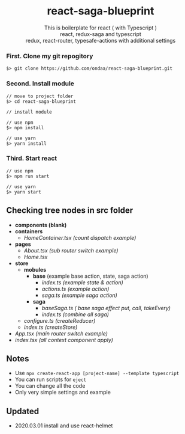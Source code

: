 # <center>react-saga-blueprint</center>

<center>
This is boilerplate for react ( with Typescript )<br/>
react, redux-saga and typescript<br/>
redux, react-router, typesafe-actions with additional settings
</center>

### First. Clone my git repogitory
```
$> git clone https://github.com/ondaa/react-saga-blueprint.git
```

### Second. Install module
```
// move to project folder
$> cd react-saga-blueprint

// install module

// use npm
$> npm install 

// use yarn
$> yarn install
```

### Third. Start react
```
// use npm
$> npm run start

// use yarn
$> yarn start
```

## Checking tree nodes in src folder

- <b>components (blank)</b>
- <b>containers</b>
  - <i>HomeContainer.tsx (count dispatch example)</i>
- <b>pages</b>
  - <i>About.tsx (sub router switch example)</i>
  - <i>Home.tsx</i>
- <b>store</b>
  - <b>mobules</b>
    - <b>base</b> (example base action, state, saga action)
      - <i>index.ts (example state & action)</i>
      - <i>actions.ts (example action)</i>
      - <i>saga.ts (example saga action)</i>
    - <b>saga</b>
      - <i>baseSaga.ts ( base saga effect put, call, takeEvery)</i>
      - <i>index.ts (combine all saga)</i>
  - <i>configure.ts (createReducer)</i>
  - <i>index.ts (createStore)</i>
- <i>App.tsx (main router switch example)</i>
- <i>index.tsx (all context component apply)</i>

## Notes

- Use `npx create-react-app [project-name] --template typescript`
- You can run scripts for `eject`
- You can change all the code
- Only very simple settings and example

## Updated

- 2020.03.01 install and use react-helmet